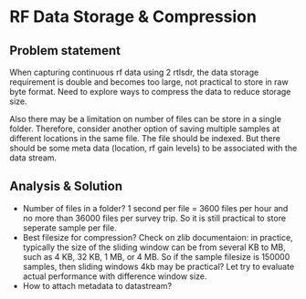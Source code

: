 # RF Data Storage & Compression  
## Problem statement  
When capturing continuous rf data using 2 rtlsdr, the data storage requirement is double and becomes too large, not practical to store in raw byte format. Need to explore ways to compress the data to reduce storage size.

Also there may be a limitation on number of files can be store in a single folder. Therefore, consider another option of saving multiple samples at different locations in the same file. The file should be indexed. But there should be some meta data (location, rf gain levels) to be associated with the data stream.

## Analysis & Solution  
- Number of files in a folder?
1 second per file = 3600 files per hour and no more than 36000 files per survey trip.
So it is still practical to store seperate sample per file.
- Best filesize for compression?
Check on zlib documentaion: in practice, typically the size of the sliding window can be from several KB to MB, such as 4 KB, 32 KB, 1 MB, or 4 MB.
So if the sample filesize is 150000 samples, then sliding windows 4kb may be practical? Let try to evaluate actual performance with difference window size.  
- How to attach metadata to datastream?

